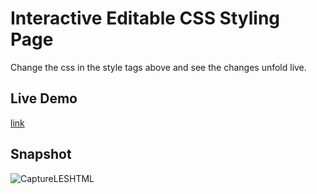 ﻿# Interactive Editable CSS Styling Page
 Change the css in the style tags above and see the changes unfold live.

## Live Demo
[link](https://rami24t.github.io/InteractiveEditablePageHTMLCSS/)

## Snapshot

![CaptureLESHTML](https://github.com/Rami24t/InteractiveEditablePageHTMLCSS/assets/103028944/0e484b3b-f58c-472a-842f-4cb1ad770f47)
